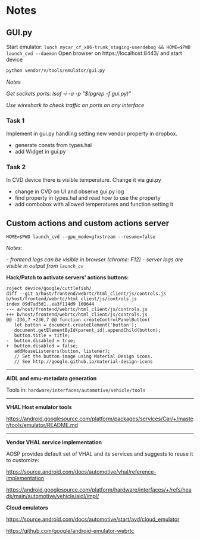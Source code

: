 # Notes


## GUI.py

Start emulator: `lunch mycar_cf_x86-trunk_staging-userdebug && HOME=$PWD launch_cvd --daemon`
Open browser on https://localhost:8443/ and start device
```bash
python vendor/v/tools/emulator/gui.py
```


_Notes_

_Get sockets ports: lsof -i -a -p "$(pgrep -f gui.py)"_

_Use wireshark to check traffic on ports on any interface_

### Task 1

Implement in gui.py handling setting new vendor property in dropbox.
- generate consts from types.hal
- add Widget in gui.py

### Task 2

In CVD device there is visible temperature. Change it via gui.py
- change in CVD on UI and observe gui.py log
- find property in types.hal and read how to use the property
- add combobox with allowed temperatures and function setting it

## Custom actions and custom actions server

```
HOME=$PWD launch_cvd --gpu_mode=gfxstream --resume=false
```
_Notes:_

_- frontend logs can be visible in browser (chrome: F12)_
_- server logs are visible in output from `launch_cv`_

**Hack/Patch to activate servers' actions buttons:**
```
roject device/google/cuttlefish/
diff --git a/host/frontend/webrtc/html_client/js/controls.js b/host/frontend/webrtc/html_client/js/controls.js
index 09d7ad5d1..ea3f114d9 100644
--- a/host/frontend/webrtc/html_client/js/controls.js
+++ b/host/frontend/webrtc/html_client/js/controls.js
@@ -236,7 +236,7 @@ function createControlPanelButton(
   let button = document.createElement('button');
   document.getElementById(parent_id).appendChild(button);
   button.title = title;
-  button.disabled = true;
+  button.disabled = false;
   addMouseListeners(button, listener);
   // Set the button image using Material Design icons.
   // See http://google.github.io/material-design-icons
```

---
**AIDL and emu-metadata generation**

Tools in: `hardware/interfaces/automotive/vehicle/tools`

---
**VHAL Host emulator tools**

https://android.googlesource.com/platform/packages/services/Car/+/master/tools/emulator/README.md

---
**Vendor VHAL service implementation**

AOSP provides default set of VHAL and its services and suggests to reuse it to customize:

https://source.android.com/docs/automotive/vhal/reference-implementation

https://android.googlesource.com/platform/hardware/interfaces/+/refs/heads/main/automotive/vehicle/aidl/impl/

**Cloud emulators**

https://source.android.com/docs/automotive/start/avd/cloud_emulator

https://github.com/google/android-emulator-webrtc

